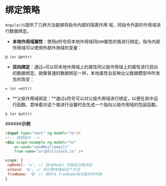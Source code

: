 # 绑定策略

`AngularJS`提供了几种方法能够将指令内部的隔离作用
域，同指令外部的作用域进行数据绑定。

* **本地作用域属性**：使用`@`符号将本地作用域同`DOM`属性的值进行绑定。指令内部作用域可以使用外部作用域的变量：
```
@ (or @attr)
```
* **双向绑定**：通过`=`可以将本地作用域上的属性同父级作用域上的属性进行双向的数据绑定。就像普通的数据绑定一样，本地属性会反映出父数据模型中所发生的改变：
```
= (or =attr)
```
* **父级作用域绑定：**通过`&`符号可以对父级作用域进行绑定，以便在其中运行函数。意味着对这个值进行设置时会生成一个指向父级作用域的包装函数。
```
& (or &attr)
```

######**示例**
```html
<input type="text" ng-model="to"/>
<!-- 调用指令 -->
<div scope-example ng-model="to"
    on-send="sendMail(email)"
    from-name="ari@fullstack.io" />
```
```javascript
scope: {
 ngModel: '=', // 将ngModel 同指定对象绑定
 onSend: '&', // 将引用传递给这个方法
 fromName: '@' // 储存与 fromName相关联的字符串
}
```